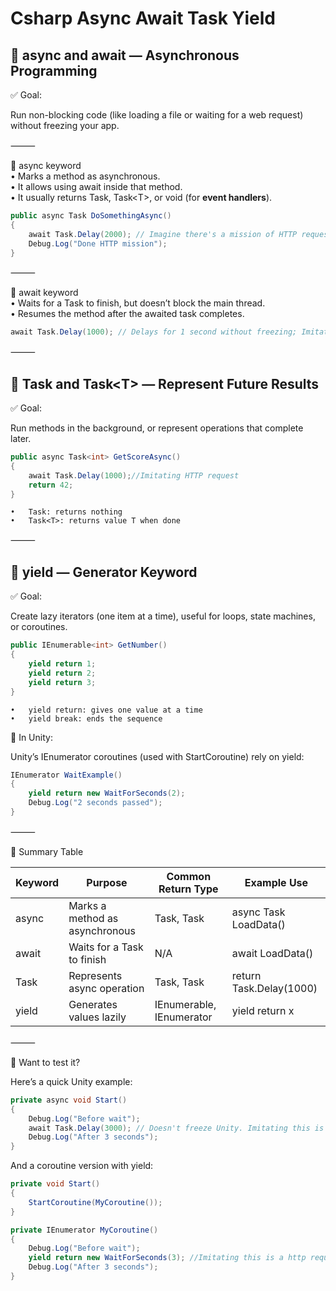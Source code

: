 # Csharp Async Await Task Yield

## 🔹 async and await — Asynchronous Programming

✅ Goal:

Run non-blocking code (like loading a file or waiting for a web request) without freezing your app.

⸻

🔧 async keyword\
• Marks a method as asynchronous.\
• It allows using await inside that method.\
• It usually returns Task, Task\<T>, or void (for **event handlers**).

```csharp
public async Task DoSomethingAsync() 
{
	await Task.Delay(2000); // Imagine there's a mission of HTTP request need 2 seconds to complete. Non-blocking.
	Debug.Log("Done HTTP mission");
}
```

⸻

🔧 await keyword\
• Waits for a Task to finish, but doesn’t block the main thread.\
• Resumes the method after the awaited task completes.

```csharp
await Task.Delay(1000); // Delays for 1 second without freezing; Imitating HTTP request
```

⸻

## 🔹 Task and Task\<T> — Represent Future Results

✅ Goal:

Run methods in the background, or represent operations that complete later.

```csharp
public async Task<int> GetScoreAsync() 
{
	await Task.Delay(1000);//Imitating HTTP request
	return 42;
}
```

```
•	Task: returns nothing
•	Task<T>: returns value T when done
```

⸻

## 🔹 yield — Generator Keyword

✅ Goal:

Create lazy iterators (one item at a time), useful for loops, state machines, or coroutines.

```csharp
public IEnumerable<int> GetNumber() 
{
	yield return 1;
	yield return 2;
	yield return 3;
}
```

```
•	yield return: gives one value at a time
•	yield break: ends the sequence
```

🧠 In Unity:

Unity’s IEnumerator coroutines (used with StartCoroutine) rely on yield:

```csharp
IEnumerator WaitExample()
{
    yield return new WaitForSeconds(2);
    Debug.Log("2 seconds passed");
}
```

⸻

🔄 Summary Table

| Keyword | Purpose                        | Common Return Type       | Example Use             |
| ------- | ------------------------------ | ------------------------ | ----------------------- |
| async   | Marks a method as asynchronous | Task, Task               | async Task LoadData()   |
| await   | Waits for a Task to finish     | N/A                      | await LoadData()        |
| Task    | Represents async operation     | Task, Task               | return Task.Delay(1000) |
| yield   | Generates values lazily        | IEnumerable, IEnumerator | yield return x          |

⸻

🧪 Want to test it?

Here’s a quick Unity example:

```csharp
private async void Start()
{
    Debug.Log("Before wait");
    await Task.Delay(3000); // Doesn't freeze Unity. Imitating this is a http request
    Debug.Log("After 3 seconds");
}
```

And a coroutine version with yield:

```csharp
private void Start()
{
    StartCoroutine(MyCoroutine());
}

private IEnumerator MyCoroutine()
{
    Debug.Log("Before wait");
    yield return new WaitForSeconds(3); //Imitating this is a http request
    Debug.Log("After 3 seconds");
}
```
